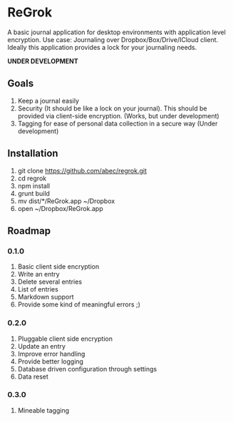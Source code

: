 # ReGrok
A basic journal application for desktop environments with application level encryption. Use case: Journaling over Dropbox/Box/Drive/ICloud client. Ideally this application provides a lock for your journaling needs.

**UNDER DEVELOPMENT**

## Goals
1. Keep a journal easily
2. Security (It should be like a lock on your journal). This should be provided via client-side encryption. (Works, but under development)
3. Tagging for ease of personal data collection in a secure way (Under development)
## Installation
1. git clone https://github.com/abec/regrok.git
2. cd regrok
3. npm install
4. grunt build
5. mv dist/*/ReGrok.app ~/Dropbox
6. open ~/Dropbox/ReGrok.app
## Roadmap
### 0.1.0
1. Basic client side encryption
2. Write an entry
3. Delete several entries
4. List of entries
5. Markdown support
6. Provide some kind of meaningful errors ;)
### 0.2.0
1. Pluggable client side encryption
2. Update an entry
3. Improve error handling
4. Provide better logging
5. Database driven configuration through settings
6. Data reset
### 0.3.0
1. Mineable tagging
